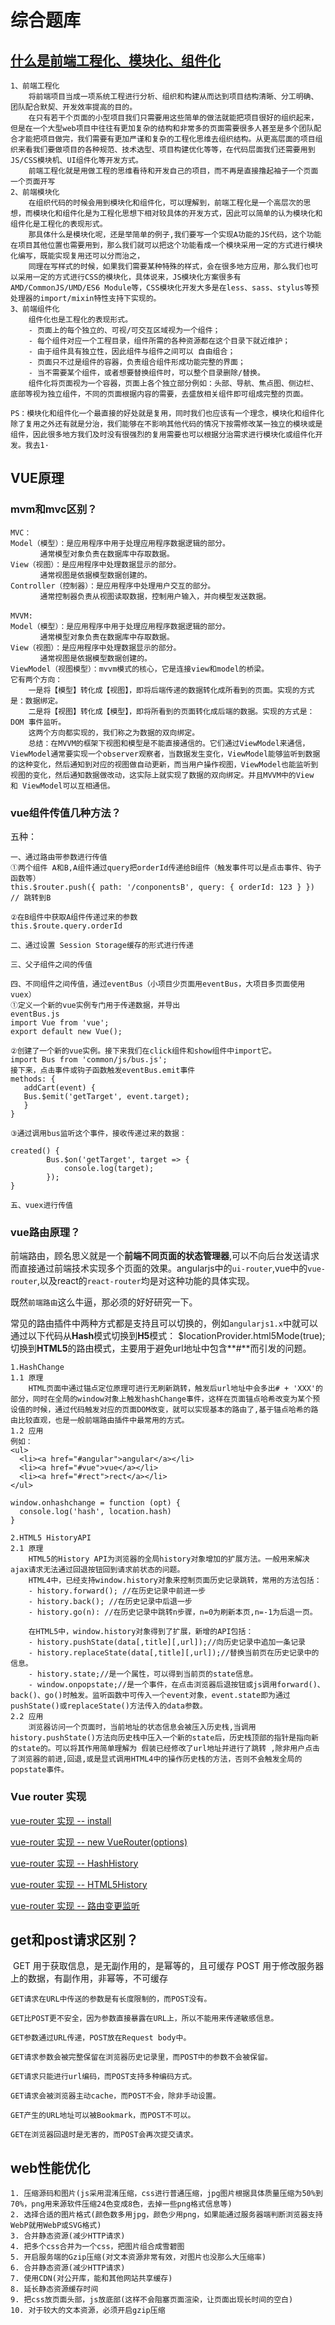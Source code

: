 # 综合题库

## [什么是前端工程化、模块化、组件化](https://www.cnblogs.com/allenlei/p/6195235.html)

```
1、前端工程化
	将前端项目当成一项系统工程进行分析、组织和构建从而达到项目结构清晰、分工明确、团队配合默契、开发效率提高的目的。
	在只有若干个页面的小型项目我们只需要用这些简单的做法就能把项目很好的组织起来，但是在一个大型web项目中往往有更加复杂的结构和非常多的页面需要很多人甚至是多个团队配合才能把项目做完，我们需要有更加严谨和复杂的工程化思维去组织结构。从更高层面的项目组织来看我们要做项目的各种规范、技术选型、项目构建优化等等，在代码层面我们还需要用到JS/CSS模块机、UI组件化等开发方式。
	前端工程化就是用做工程的思维看待和开发自己的项目，而不再是直接撸起袖子一个页面一个页面开写
2、前端模块化
	在组织代码的时候会用到模块化和组件化，可以理解到，前端工程化是一个高层次的思想，而模块化和组件化是为工程化思想下相对较具体的开发方式，因此可以简单的认为模块化和组件化是工程化的表现形式。
	那具体什么是模块化呢，还是举简单的例子,我们要写一个实现A功能的JS代码，这个功能在项目其他位置也需要用到，那么我们就可以把这个功能看成一个模块采用一定的方式进行模块化编写，既能实现复用还可以分而治之，
	同理在写样式的时候，如果我们需要某种特殊的样式，会在很多地方应用，那么我们也可以采用一定的方式进行CSS的模块化，具体说来，JS模块化方案很多有AMD/CommonJS/UMD/ES6 Module等，CSS模块化开发大多是在less、sass、stylus等预处理器的import/mixin特性支持下实现的。
3、前端组件化
	组件化也是工程化的表现形式。
    - 页面上的每个独立的、可视/可交互区域视为一个组件；
    - 每个组件对应一个工程目录，组件所需的各种资源都在这个目录下就近维护；
    - 由于组件具有独立性，因此组件与组件之间可以 自由组合；
    - 页面只不过是组件的容器，负责组合组件形成功能完整的界面；
    - 当不需要某个组件，或者想要替换组件时，可以整个目录删除/替换。
	组件化将页面视为一个容器，页面上各个独立部分例如：头部、导航、焦点图、侧边栏、底部等视为独立组件，不同的页面根据内容的需要，去盛放相关组件即可组成完整的页面。
	
PS：模块化和组件化一个最直接的好处就是复用，同时我们也应该有一个理念，模块化和组件化除了复用之外还有就是分治，我们能够在不影响其他代码的情况下按需修改某一独立的模块或是组件，因此很多地方我们及时没有很强烈的复用需要也可以根据分治需求进行模块化或组件化开发。我去1·
```



## VUE原理

### mvm和mvc区别？

```
MVC：
Model（模型）：是应用程序中用于处理应用程序数据逻辑的部分。
　　　　通常模型对象负责在数据库中存取数据。
View（视图）：是应用程序中处理数据显示的部分。
　　　　通常视图是依据模型数据创建的。
Controller（控制器）：是应用程序中处理用户交互的部分。
　　　　通常控制器负责从视图读取数据，控制用户输入，并向模型发送数据。
　　　　
MVVM:
Model（模型）：是应用程序中用于处理应用程序数据逻辑的部分。
　　　　通常模型对象负责在数据库中存取数据。
View（视图）：是应用程序中处理数据显示的部分。
　　　　通常视图是依据模型数据创建的。
ViewModel（视图模型）：mvvm模式的核心，它是连接view和model的桥梁。
它有两个方向：
	一是将【模型】转化成【视图】，即将后端传递的数据转化成所看到的页面。实现的方式是：数据绑定。
	二是将【视图】转化成【模型】，即将所看到的页面转化成后端的数据。实现的方式是：DOM 事件监听。
	这两个方向都实现的，我们称之为数据的双向绑定。
	总结：在MVVM的框架下视图和模型是不能直接通信的。它们通过ViewModel来通信，ViewModel通常要实现一个observer观察者，当数据发生变化，ViewModel能够监听到数据的这种变化，然后通知到对应的视图做自动更新，而当用户操作视图，ViewModel也能监听到视图的变化，然后通知数据做改动，这实际上就实现了数据的双向绑定。并且MVVM中的View 和 ViewModel可以互相通信。
```



### vue组件传值几种方法？

五种：

```
一、通过路由带参数进行传值
①两个组件 A和B,A组件通过query把orderId传递给B组件（触发事件可以是点击事件、钩子函数等）
this.$router.push({ path: '/conponentsB', query: { orderId: 123 } }) // 跳转到B

②在B组件中获取A组件传递过来的参数
this.$route.query.orderId

二、通过设置 Session Storage缓存的形式进行传递

三、父子组件之间的传值

四、不同组件之间传值，通过eventBus（小项目少页面用eventBus，大项目多页面使用 vuex）
①定义一个新的vue实例专门用于传递数据，并导出
eventBus.js
import Vue from 'vue';
export default new Vue();

②创建了一个新的vue实例。接下来我们在click组件和show组件中import它。
import Bus from 'common/js/bus.js';  
接下来，点击事件或钩子函数触发eventBus.emit事件
methods: {  
   addCart(event) {  
   Bus.$emit('getTarget', event.target);   
   }  
}  

③通过调用bus监听这个事件，接收传递过来的数据：

created() {  
        Bus.$on('getTarget', target => {  
            console.log(target);  
        });  
}  

五、vuex进行传值
```



### vue路由原理？

​	前端路由，顾名思义就是一个**前端不同页面的状态管理器**,可以不向后台发送请求而直接通过前端技术实现多个页面的效果。angularjs中的`ui-router`,vue中的`vue-router`,以及react的`react-router`均是对这种功能的具体实现。 

既然`前端路由`这么牛逼，那必须的好好研究一下。 

​	常见的路由插件中两种方式都是支持且可以切换的，例如`angularjs1.x`中就可以通过以下代码从**Hash**模式切换到**H5**模式： $locationProvider.html5Mode(true); 切换到**HTML5**的路由模式，主要用于避免url地址中包含**#**而引发的问题。 

```
1.HashChange
1.1 原理
	HTML页面中通过锚点定位原理可进行无刷新跳转，触发后url地址中会多出# + 'XXX'的部分，同时在全局的window对象上触发hashChange事件，这样在页面锚点哈希改变为某个预设值的时候，通过代码触发对应的页面DOM改变，就可以实现基本的路由了,基于锚点哈希的路由比较直观，也是一般前端路由插件中最常用的方式。
1.2 应用
例如：
<ul>
  <li><a href="#angular">angular</a></li>
  <li><a href="#vue">vue</a></li>
  <li><a href="#rect">rect</a></li>
</ul>

window.onhashchange = function (opt) {
  console.log('hash', location.hash)
}

2.HTML5 HistoryAPI
2.1 原理
	HTML5的History API为浏览器的全局history对象增加的扩展方法。一般用来解决ajax请求无法通过回退按钮回到请求前状态的问题。
	HTML4中，已经支持window.history对象来控制页面历史记录跳转，常用的方法包括：
	- history.forward(); //在历史记录中前进一步
	- history.back(); //在历史记录中后退一步
	- history.go(n): //在历史记录中跳转n步骤，n=0为刷新本页,n=-1为后退一页。

	在HTML5中，window.history对象得到了扩展，新增的API包括：
	- history.pushState(data[,title][,url]);//向历史记录中追加一条记录
	- history.replaceState(data[,title][,url]);//替换当前页在历史记录中的信息。
	- history.state;//是一个属性，可以得到当前页的state信息。
	- window.onpopstate;//是一个事件，在点击浏览器后退按钮或js调用forward()、back()、go()时触发。监听函数中可传入一个event对象，event.state即为通过pushState()或replaceState()方法传入的data参数。
2.2 应用
	浏览器访问一个页面时，当前地址的状态信息会被压入历史栈,当调用history.pushState()方法向历史栈中压入一个新的state后，历史栈顶部的指针是指向新的state的。可以将其作用简单理解为 假装已经修改了url地址并进行了跳转 ,除非用户点击了浏览器的前进,回退,或是显式调用HTML4中的操作历史栈的方法，否则不会触发全局的popstate事件。
```

### Vue router 实现

[vue-router 实现 -- install](https://github.com/muwoo/blogs/issues/23)

[vue-router 实现 -- new VueRouter(options)](https://github.com/muwoo/blogs/issues/24)

[vue-router 实现 -- HashHistory](https://github.com/muwoo/blogs/issues/25)

[vue-router 实现 -- HTML5History](https://github.com/muwoo/blogs/issues/26)

[vue-router 实现 -- 路由变更监听](https://github.com/muwoo/blogs/issues/27)





## get和post请求区别？

​	GET 用于获取信息，是无副作用的，是幂等的，且可缓存 POST 用于修改服务器上的数据，有副作用，非幂等，不可缓存 

```
GET请求在URL中传送的参数是有长度限制的，而POST没有。

GET比POST更不安全，因为参数直接暴露在URL上，所以不能用来传递敏感信息。

GET参数通过URL传递，POST放在Request body中。

GET请求参数会被完整保留在浏览器历史记录里，而POST中的参数不会被保留。

GET请求只能进行url编码，而POST支持多种编码方式。

GET请求会被浏览器主动cache，而POST不会，除非手动设置。

GET产生的URL地址可以被Bookmark，而POST不可以。

GET在浏览器回退时是无害的，而POST会再次提交请求。
```



## web性能优化

```
1. 压缩源码和图片(js采用混淆压缩，css进行普通压缩，jpg图片根据具体质量压缩为50%到70%，png用来源软件压缩24色变成8色，去掉一些png格式信息等) 
2. 选择合适的图片格式(颜色数多用jpg，颜色少用png，如果能通过服务器端判断浏览器支持WebP就用WebP或SVG格式) 
3. 合并静态资源(减少HTTP请求) 
4. 把多个css合并为一个css，把图片组合成雪碧图
5. 开启服务端的Gzip压缩(对文本资源非常有效，对图片也没那么大压缩率) 
6. 合并静态资源(减少HTTP请求) 
7. 使用CDN(对公开库，能和其他网站共享缓存)
8. 延长静态资源缓存时间  
9. 把css放页面头部，js放底部(这样不会阻塞页面渲染，让页面出现长时间的空白) 
10. 对于较大的文本资源，必须开启gzip压缩
```

